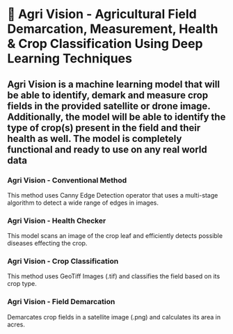 # 🤖 Agri Vision - Agricultural Field Demarcation, Measurement, Health & Crop Classification Using Deep Learning Techniques

## Agri Vision is a machine learning model that will be able to identify, demark and measure crop fields in the provided satellite or drone image. Additionally, the model will be able to identify the type of crop(s) present in the field and their health as well. The model is completely functional and ready to use on any real world data

### Agri Vision - Conventional Method

This method uses Canny Edge Detection operator that uses a multi-stage algorithm to detect a wide range of edges in images.

### Agri Vision - Health Checker

This model scans an image of the crop leaf and efficiently detects possible diseases effecting the crop.

### Agri Vision - Crop Classification

This method uses GeoTiff Images (.tif) and classifies the field based on its crop type.

### Agri Vision - Field Demarcation

Demarcates crop fields in a satellite image (.png) and calculates its area in acres.
